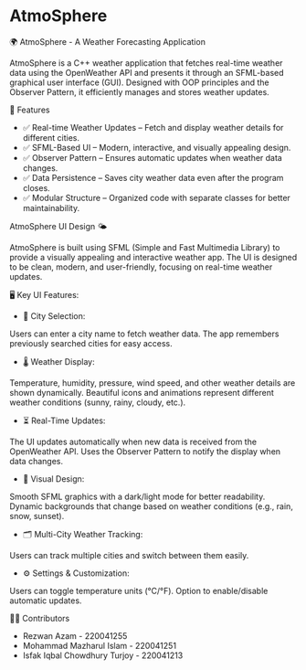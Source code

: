 # AtmoSphere

🌍 AtmoSphere - A Weather Forecasting Application

AtmoSphere is a C++ weather application that fetches real-time weather data using the OpenWeather API and presents it through an SFML-based graphical user interface (GUI). Designed with OOP principles and the Observer Pattern, it efficiently manages and stores weather updates.

🌟 Features

- ✅ Real-time Weather Updates – Fetch and display weather details for different cities.
- ✅ SFML-Based UI – Modern, interactive, and visually appealing design.
- ✅ Observer Pattern – Ensures automatic updates when weather data changes.
- ✅ Data Persistence – Saves city weather data even after the program closes.
- ✅ Modular Structure – Organized code with separate classes for better maintainability.



AtmoSphere UI Design 🌤️

AtmoSphere is built using SFML (Simple and Fast Multimedia Library) to provide a visually appealing and interactive weather app. The UI is designed to be clean, modern, and user-friendly, focusing on real-time weather updates.

🖥️ Key UI Features:
- 📍 City Selection:

Users can enter a city name to fetch weather data.
The app remembers previously searched cities for easy access.
- 🌡️ Weather Display:

Temperature, humidity, pressure, wind speed, and other weather details are shown dynamically.
Beautiful icons and animations represent different weather conditions (sunny, rainy, cloudy, etc.).
- ⏳ Real-Time Updates:

The UI updates automatically when new data is received from the OpenWeather API.
Uses the Observer Pattern to notify the display when data changes.
- 🎨 Visual Design:

Smooth SFML graphics with a dark/light mode for better readability.
Dynamic backgrounds that change based on weather conditions (e.g., rain, snow, sunset).
- 🗂️ Multi-City Weather Tracking:

Users can track multiple cities and switch between them easily.
- ⚙️ Settings & Customization:

Users can toggle temperature units (°C/°F).
Option to enable/disable automatic updates.

👨‍💻 Contributors

- Rezwan Azam - 220041255
- Mohammad Mazharul Islam - 220041251
- Isfak Iqbal Chowdhury Turjoy - 220041213
